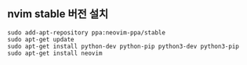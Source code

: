 ## nvim stable 버전 설치

```
sudo add-apt-repository ppa:neovim-ppa/stable
sudo apt-get update
sudo apt-get install python-dev python-pip python3-dev python3-pip
sudo apt-get install neovim
```
